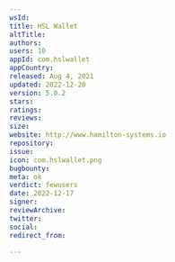 ```yaml
---
wsId: 
title: HSL Wallet
altTitle: 
authors: 
users: 10
appId: com.hslwallet
appCountry: 
released: Aug 4, 2021
updated: 2022-12-20
version: 5.0.2
stars: 
ratings: 
reviews: 
size: 
website: http://www.hamilton-systems.io
repository: 
issue: 
icon: com.hslwallet.png
bugbounty: 
meta: ok
verdict: fewusers
date: 2022-12-17
signer: 
reviewArchive: 
twitter: 
social: 
redirect_from: 

---
```



